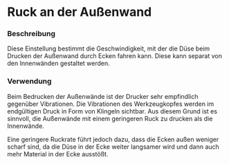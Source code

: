Ruck an der Außenwand
====
### **Beschreibung**
Diese Einstellung bestimmt die Geschwindigkeit, mit der die Düse beim Drucken der Außenwand durch Ecken fahren kann. Diese kann separat von den Innenwänden gestaltet werden.

### **Verwendung**
Beim Bedrucken der Außenwände ist der Drucker sehr empfindlich gegenüber Vibrationen. Die Vibrationen des Werkzeugkopfes werden im endgültigen Druck in Form von Klingeln sichtbar. Aus diesem Grund ist es sinnvoll, die Außenwände mit einem geringeren Ruck zu drucken als die Innenwände.

Eine geringere Ruckrate führt jedoch dazu, dass die Ecken außen weniger scharf sind, da die Düse in der Ecke weiter langsamer wird und dann auch mehr Material in der Ecke ausstößt.